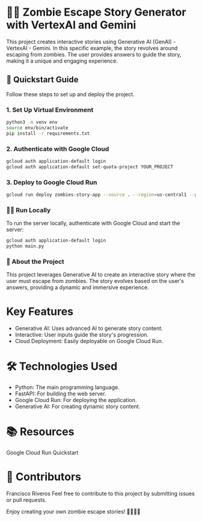 # 🧟‍♂️ Zombie Escape Story Generator with VertexAI and Gemini

This project creates interactive stories using Generative AI (GenAI) - VertexAI - Gemini. In this specific example, the story revolves around escaping from zombies. The user provides answers to guide the story, making it a unique and engaging experience.

## 🚀 Quickstart Guide

Follow these steps to set up and deploy the project.

### 1. Set Up Virtual Environment

```sh
python3 -m venv env
source env/bin/activate
pip install -r requirements.txt
```
### 2. Authenticate with Google Cloud
```sh
gcloud auth application-default login
gcloud auth application-default set-quota-project YOUR_PROJECT
```
### 3. Deploy to Google Cloud Run
```sh
gcloud run deploy zombies-story-app --source . --region=us-central1 --platform=managed --timeout=3600 --allow-unauthenticated --session-affinity --max-instances=10
```
### 🏃‍♂️ Run Locally
To run the server locally, authenticate with Google Cloud and start the server:
    
```sh
gcloud auth application-default login
python main.py
```

### 📖 About the Project

This project leverages Generative AI to create an interactive story where the user must escape from zombies. The story evolves based on the user's answers, providing a dynamic and immersive experience.

# Key Features
- Generative AI: Uses advanced AI to generate story content.
- Interactive: User inputs guide the story's progression.
- Cloud Deployment: Easily deployable on Google Cloud Run.
# 🛠️ Technologies Used
- Python: The main programming language.
- FastAPI: For building the web server.
- Google Cloud Run: For deploying the application.
- Generative AI: For creating dynamic story content.
# 📚 Resources
Google Cloud Run Quickstart
# 👥 Contributors
Francisco Riveros
Feel free to contribute to this project by submitting issues or pull requests.

Enjoy creating your own zombie escape stories! 🧟‍♂️🏃‍♂️

